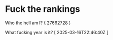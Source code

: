# Fuck the rankings

Who the hell am I?
{ 27662728 }

What fucking year is it?
[ 2025-03-16T22:46:40Z ]
